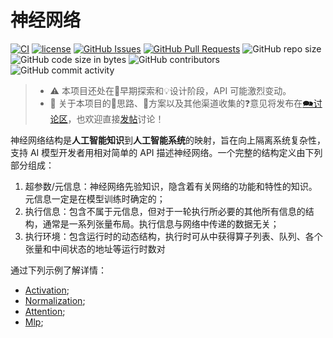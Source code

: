 # 神经网络

[![CI](https://github.com/YdrMaster/InfiniNN/actions/workflows/build.yml/badge.svg?branch=main)](https://github.com/YdrMaster/InfiniNN/actions)
[![license](https://img.shields.io/github/license/YdrMaster/InfiniNN)](https://mit-license.org/)
[![GitHub Issues](https://img.shields.io/github/issues/YdrMaster/InfiniNN)](https://github.com/YdrMaster/InfiniNN/issues)
[![GitHub Pull Requests](https://img.shields.io/github/issues-pr/YdrMaster/InfiniNN)](https://github.com/YdrMaster/InfiniNN/pulls)
![GitHub repo size](https://img.shields.io/github/repo-size/YdrMaster/InfiniNN)
![GitHub code size in bytes](https://img.shields.io/github/languages/code-size/YdrMaster/InfiniNN)
![GitHub contributors](https://img.shields.io/github/contributors/YdrMaster/InfiniNN)
![GitHub commit activity](https://img.shields.io/github/commit-activity/m/YdrMaster/InfiniNN)

> - ⚠️ 本项目还处在🚧早期探索和💡设计阶段，API 可能激烈变动。
> - 💬 关于本项目的🧠思路、📃方案以及其他渠道收集的❓意见将发布在[🗪讨论区](https://github.com/YdrMaster/InfiniNN/discussions)，也欢迎直接[发帖](https://github.com/YdrMaster/InfiniNN/discussions/new/choose)讨论！

神经网络结构是**人工智能知识**到**人工智能系统**的映射，旨在向上隔离系统复杂性，支持 AI 模型开发者用相对简单的 API 描述神经网络。一个完整的结构定义由下列部分组成：

1. 超参数/元信息：神经网络先验知识，隐含着有关网络的功能和特性的知识。元信息一定是在模型训练时确定的；
2. 执行信息：包含不属于元信息，但对于一轮执行所必要的其他所有信息的结构，通常是一系列张量布局。执行信息与网络中传递的数据无关；
3. 执行环境：包含运行时的动态结构，执行时可从中获得算子列表、队列、各个张量和中间状态的地址等运行时数对

通过下列示例了解详情：

- [Activation](/src/nn/activation.rs);
- [Normalization](/src/nn/normalization.rs);
- [Attention](/src/nn/attention.rs);
- [Mlp](/src/nn/mlp.rs);
